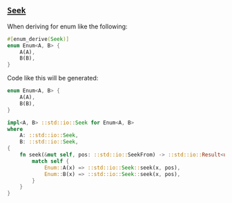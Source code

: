 ## [`Seek`](https://doc.rust-lang.org/std/io/trait.Seek.html)

When deriving for enum like the following:

```rust
#[enum_derive(Seek)]
enum Enum<A, B> {
    A(A),
    B(B),
}
```

Code like this will be generated:

```rust
enum Enum<A, B> {
    A(A),
    B(B),
}

impl<A, B> ::std::io::Seek for Enum<A, B>
where
    A: ::std::io::Seek,
    B: ::std::io::Seek,
{
    fn seek(&mut self, pos: ::std::io::SeekFrom) -> ::std::io::Result<u64> {
        match self {
            Enum::A(x) => ::std::io::Seek::seek(x, pos),
            Enum::B(x) => ::std::io::Seek::seek(x, pos),
        }
    }
}
```
